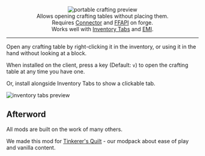 <!--suppress HtmlDeprecatedTag, XmlDeprecatedElement -->
<center>
  <img src="https://cdn.modrinth.com/data/qmVRzDCY/images/cd8d1374acfc67fa55576d9c62b0860425f68183.png" alt="portable crafting preview"/><br/>
  Allows opening crafting tables without placing them.<br/>
  Requires <a href="https://modrinth.com/mod/connector">Connector</a> and <a href="https://modrinth.com/mod/forgified-fabric-api">FFAPI</a> on forge.<br/>
  Works well with <a href="https://modrinth.com/mod/inventory-tabs">Inventory Tabs</a> and <a href="https://modrinth.com/mod/emi">EMI</a>.
</center>

---

Open any crafting table by right-clicking it in the inventory, or using it in the hand without looking at a block.

When installed on the client, press a key (Default: `v`) to open the crafting table at any time you have one.

Or, install alongside Inventory Tabs to show a clickable tab.

![inventory tabs preview](https://cdn.modrinth.com/data/qmVRzDCY/images/b560c52e4471c37109f069ee612f9736e3c2b9ff.png)

## Afterword

All mods are built on the work of many others.

We made this mod for [Tinkerer's Quilt](https://modrinth.com/modpack/tinkerers-quilt) - our modpack about ease of play and vanilla content.
